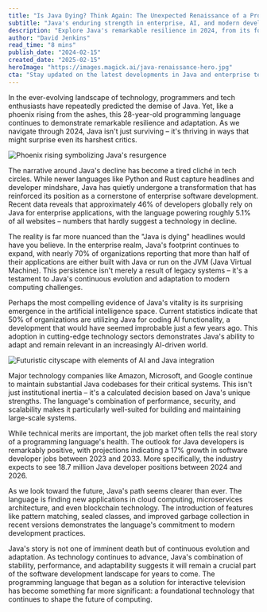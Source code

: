 ```yaml
---
title: "Is Java Dying? Think Again: The Unexpected Renaissance of a Programming Giant"
subtitle: "Java's enduring strength in enterprise, AI, and modern development"
description: "Explore Java's remarkable resilience in 2024, from its foundational role in enterprise software development to its emergence in AI and modern technologies. Discover how Java continues to be relevant and vital in today's tech landscape."
author: "David Jenkins"
read_time: "8 mins"
publish_date: "2024-02-15"
created_date: "2025-02-15"
heroImage: "https://images.magick.ai/java-renaissance-hero.jpg"
cta: "Stay updated on the latest developments in Java and enterprise technology. Follow us on LinkedIn for expert insights and analysis that will help you navigate the evolving tech landscape."
---
```


In the ever-evolving landscape of technology, programmers and tech enthusiasts have repeatedly predicted the demise of Java. Yet, like a phoenix rising from the ashes, this 28-year-old programming language continues to demonstrate remarkable resilience and adaptation. As we navigate through 2024, Java isn't just surviving – it's thriving in ways that might surprise even its harshest critics.

![Phoenix rising symbolizing Java's resurgence](https://i.magick.ai/PIXE/1739609403483_magick_img.webp)

The narrative around Java's decline has become a tired cliché in tech circles. While newer languages like Python and Rust capture headlines and developer mindshare, Java has quietly undergone a transformation that has reinforced its position as a cornerstone of enterprise software development. Recent data reveals that approximately 46% of developers globally rely on Java for enterprise applications, with the language powering roughly 5.1% of all websites – numbers that hardly suggest a technology in decline.

The reality is far more nuanced than the "Java is dying" headlines would have you believe. In the enterprise realm, Java's footprint continues to expand, with nearly 70% of organizations reporting that more than half of their applications are either built with Java or run on the JVM (Java Virtual Machine). This persistence isn't merely a result of legacy systems – it's a testament to Java's continuous evolution and adaptation to modern computing challenges.

Perhaps the most compelling evidence of Java's vitality is its surprising emergence in the artificial intelligence space. Current statistics indicate that 50% of organizations are utilizing Java for coding AI functionality, a development that would have seemed improbable just a few years ago. This adoption in cutting-edge technology sectors demonstrates Java's ability to adapt and remain relevant in an increasingly AI-driven world.

![Futuristic cityscape with elements of AI and Java integration](https://i.magick.ai/PIXE/1739609403486_magick_img.webp)

Major technology companies like Amazon, Microsoft, and Google continue to maintain substantial Java codebases for their critical systems. This isn't just institutional inertia – it's a calculated decision based on Java's unique strengths. The language's combination of performance, security, and scalability makes it particularly well-suited for building and maintaining large-scale systems.

While technical merits are important, the job market often tells the real story of a programming language's health. The outlook for Java developers is remarkably positive, with projections indicating a 17% growth in software developer jobs between 2023 and 2033. More specifically, the industry expects to see 18.7 million Java developer positions between 2024 and 2026.

As we look toward the future, Java's path seems clearer than ever. The language is finding new applications in cloud computing, microservices architecture, and even blockchain technology. The introduction of features like pattern matching, sealed classes, and improved garbage collection in recent versions demonstrates the language's commitment to modern development practices.

Java's story is not one of imminent death but of continuous evolution and adaptation. As technology continues to advance, Java's combination of stability, performance, and adaptability suggests it will remain a crucial part of the software development landscape for years to come. The programming language that began as a solution for interactive television has become something far more significant: a foundational technology that continues to shape the future of computing.